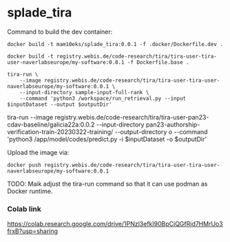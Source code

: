# splade_tira

Command to build the dev container:

```
docker build -t mam10eks/splade_tira:0.0.1 -f .docker/Dockerfile.dev .
```

```
docker build -t registry.webis.de/code-research/tira/tira-user-tira-user-naverlabseurope/my-software:0.0.1 -f Dockerfile.base .
```

```
tira-run \
    --image registry.webis.de/code-research/tira/tira-user-tira-user-naverlabseurope/my-software:0.0.1 \
    --input-directory sample-input-full-rank \
    --command 'python3 /workspace/run_retrieval.py --input $inputDataset --output $outputDir'
```

tira-run --image registry.webis.de/code-research/tira/tira-user-pan23-cdav-baseline/galicia22a:0.0.2 --input-directory pan23-authorship-verification-train-20230322-training/ --output-directory o --command 'python3 /app/model/codes/predict.py -i $inputDataset -o $outputDir'


Upload the image via:

```
docker push registry.webis.de/code-research/tira/tira-user-tira-user-naverlabseurope/my-software:0.0.1
```

TODO: Maik adjust the tira-run command so that it can use podman as Docker runtime.

### Colab link

https://colab.research.google.com/drive/1PNzl3efkI90BpCiQGfRjd7HMrUo3frxB?usp=sharing
